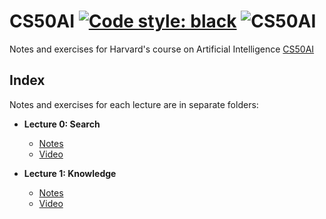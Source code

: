 # CS50AI [![Code style: black](https://img.shields.io/badge/code%20style-black-000000.svg)](https://github.com/psf/black) ![CS50AI](https://github.com/fernandezpablo85/cs50ai/workflows/CS50AI/badge.svg)

Notes and exercises for Harvard's course on Artificial Intelligence [CS50AI](https://courses.edx.org/courses/course-v1:HarvardX+CS50AI+1T2020/course/)

## Index

Notes and exercises for each lecture are in separate folders:

* __Lecture 0: Search__
    * [Notes](./0_search)
    * [Video](https://www.youtube.com/watch?v=D5aJNFWsWew)


* __Lecture 1: Knowledge__
    * [Notes](./1_knowledge)
    * [Video](https://www.youtube.com/watch?v=LucW-p6zC5c)
